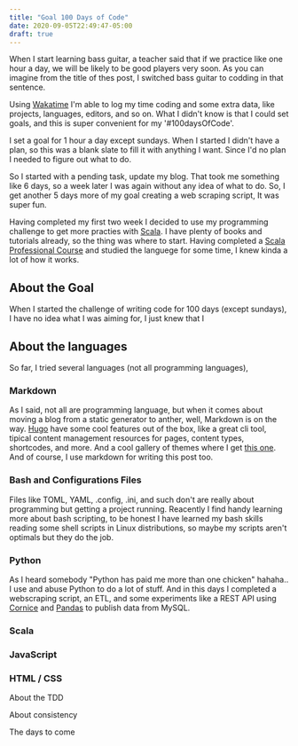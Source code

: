 ```yaml
---
title: "Goal 100 Days of Code"
date: 2020-09-05T22:49:47-05:00
draft: true
---
```


When I start learning bass guitar, a teacher said that if we practice like one hour a day, we will be likely to be good players very soon. As you can imagine from the title of thes post, I switched bass guitar to codding in that sentence.

Using [Wakatime](https://wakatime.com) I'm able to log my time coding and some extra data, like projects, languages, editors, and so on. What I didn't know is that I could set goals, and this is super convenient for my '#100daysOfCode'.

I set a goal for 1 hour a day except sundays. When I started I didn't have a plan, so this was a blank slate to fill it with anything I want. Since I'd no plan I needed to figure out what to do.

So I started with a pending task, update my blog. That took me something like 6 days, so a week later I was again without any idea of what to do. So, I get another 5 days more of my goal creating a web scraping script, It was super fun.

Having completed my first two week I decided to use my programming challenge to get more practies with [Scala](https://scala-lang.org). I have plenty of books and tutorials already, so the thing was where to start. Having completed a [Scala Professional Course](https://academy.lightbend.com) and studied the languege for some time, I knew kinda a lot of how it works.


## About the Goal

When I started the challenge of writing code for 100 days (except sundays), I have no idea what I was aiming for, I just knew that I 

## About the languages

So far, I tried several languages (not all programming languages),

### Markdown

As I said, not all are programming language, but when it comes about moving a blog from a static generator to anther, well, Markdown is on the way. [Hugo](https://gohugo.io) have some cool features out of the box, like a great cli tool, tipical content management resources for pages, content types, shortcodes, and more. And a cool gallery of themes where I get [this one](https://themes.gohugo.io/hugo-theme-noteworthy/). And of course, I use markdown for writing this post too.

### Bash and Configurations Files

Files like TOML, YAML, .config, .ini, and such don't are really about programming but getting a project running. Reacently I find handy learning more about bash scripting, to be honest I have learned my bash skills reading some shell scripts in Linux distributions, so maybe my scripts aren't optimals but they do the job. 

### Python

As I heard somebody "Python has paid me more than one chicken" hahaha.. I use and abuse Python to do a lot of stuff. And in this days I completed a webscraping script, an ETL, and some experiments like a REST API using [Cornice](https://cornice.readthedocs.io/) and [Pandas](https://cornice.readthedocs.io/) to publish data from MySQL.

### Scala

### JavaScript

### HTML / CSS


About the TDD

About consistency

The days to come
